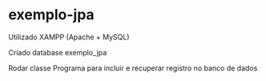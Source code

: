 # exemplo-jpa

Utilizado XAMPP (Apache + MySQL)

Criado database exemplo_jpa

Rodar classe Programa para incluir e recuperar registro no banco de dados
